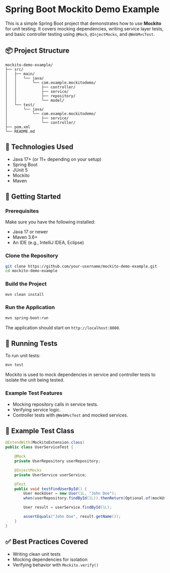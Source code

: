# Spring Boot Mockito Demo Example

This is a simple Spring Boot project that demonstrates how to use **Mockito** for unit testing. It covers mocking dependencies, writing service layer tests, and basic controller testing using `@Mock`, `@InjectMocks`, and `@WebMvcTest`.

## 📦 Project Structure

```
mockito-demo-example/
├── src/
│   ├── main/
│   │   └── java/
│   │       └── com.example.mockitodemo/
│   │           ├── controller/
│   │           ├── service/
│   │           ├── repository/
│   │           └── model/
│   └── test/
│       └── java/
│           └── com.example.mockitodemo/
│               ├── service/
│               └── controller/
├── pom.xml
└── README.md

````

## 🧰 Technologies Used 

- Java 17+ (or 11+ depending on your setup)
- Spring Boot
- JUnit 5
- Mockito
- Maven

## 🚀 Getting Started

### Prerequisites

Make sure you have the following installed:

- Java 17 or newer
- Maven 3.6+
- An IDE (e.g., IntelliJ IDEA, Eclipse)

### Clone the Repository

```bash
git clone https://github.com/your-username/mockito-demo-example.git
cd mockito-demo-example
````

### Build the Project

```bash
mvn clean install
```

### Run the Application

```bash
mvn spring-boot:run
```

The application should start on `http://localhost:8080`.

## 🧪 Running Tests

To run unit tests:

```bash
mvn test
```

Mockito is used to mock dependencies in service and controller tests to isolate the unit being tested.

### Example Test Features

* Mocking repository calls in service tests.
* Verifying service logic.
* Controller tests with `@WebMvcTest` and mocked services.

## 📁 Example Test Class

```java
@ExtendWith(MockitoExtension.class)
public class UserServiceTest {

    @Mock
    private UserRepository userRepository;

    @InjectMocks
    private UserService userService;

    @Test
    public void testFindUserById() {
        User mockUser = new User(1L, "John Doe");
        when(userRepository.findById(1L)).thenReturn(Optional.of(mockUser));

        User result = userService.findById(1L);

        assertEquals("John Doe", result.getName());
    }
}
```

## ✅ Best Practices Covered

* Writing clean unit tests
* Mocking dependencies for isolation
* Verifying behavior with `Mockito.verify()`
